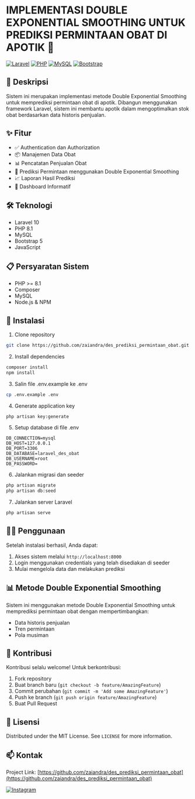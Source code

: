 # IMPLEMENTASI DOUBLE EXPONENTIAL SMOOTHING UNTUK PREDIKSI PERMINTAAN OBAT DI APOTIK 🏥

[![Laravel](https://img.shields.io/badge/Laravel-10.0-FF2D20?style=for-the-badge&logo=laravel&logoColor=white)](https://laravel.com)
[![PHP](https://img.shields.io/badge/PHP-8.1-777BB4?style=for-the-badge&logo=php&logoColor=white)](https://php.net)
[![MySQL](https://img.shields.io/badge/MySQL-00000F?style=for-the-badge&logo=mysql&logoColor=white)](https://mysql.com)
[![Bootstrap](https://img.shields.io/badge/Bootstrap-5.0-7952B3?style=for-the-badge&logo=bootstrap&logoColor=white)](https://getbootstrap.com)

## 📝 Deskripsi

Sistem ini merupakan implementasi metode Double Exponential Smoothing untuk memprediksi permintaan obat di apotik. Dibangun menggunakan framework Laravel, sistem ini membantu apotik dalam mengoptimalkan stok obat berdasarkan data historis penjualan.

## ✨ Fitur

- ✅ Authentication dan Authorization
- 📦 Manajemen Data Obat
- 📊 Pencatatan Penjualan Obat
- 🔮 Prediksi Permintaan menggunakan Double Exponential Smoothing
- 📈 Laporan Hasil Prediksi
- 📱 Dashboard Informatif

## 🛠️ Teknologi

- Laravel 10
- PHP 8.1
- MySQL
- Bootstrap 5
- JavaScript

## 📋 Persyaratan Sistem

- PHP >= 8.1
- Composer
- MySQL
- Node.js & NPM

## 🚀 Instalasi

1. Clone repository
```bash
git clone https://github.com/zaiandra/des_prediksi_permintaan_obat.git
```

2. Install dependencies
```bash
composer install
npm install
```

3. Salin file .env.example ke .env
```bash
cp .env.example .env
```

4. Generate application key
```bash
php artisan key:generate
```

5. Setup database di file .env
```env
DB_CONNECTION=mysql
DB_HOST=127.0.0.1
DB_PORT=3306
DB_DATABASE=laravel_des_obat
DB_USERNAME=root
DB_PASSWORD=
```

6. Jalankan migrasi dan seeder
```bash
php artisan migrate
php artisan db:seed
```

7. Jalankan server Laravel
```bash
php artisan serve
```

## 👨‍💻 Penggunaan

Setelah instalasi berhasil, Anda dapat:
1. Akses sistem melalui `http://localhost:8000`
2. Login menggunakan credentials yang telah disediakan di seeder
3. Mulai mengelola data dan melakukan prediksi

## 📊 Metode Double Exponential Smoothing

Sistem ini menggunakan metode Double Exponential Smoothing untuk memprediksi permintaan obat dengan mempertimbangkan:
- Data historis penjualan
- Tren permintaan
- Pola musiman

## 🤝 Kontribusi

Kontribusi selalu welcome! Untuk berkontribusi:
1. Fork repository
2. Buat branch baru (`git checkout -b feature/AmazingFeature`)
3. Commit perubahan (`git commit -m 'Add some AmazingFeature'`)
4. Push ke branch (`git push origin feature/AmazingFeature`)
5. Buat Pull Request

## 📝 Lisensi

Distributed under the MIT License. See `LICENSE` for more information.

## 📫 Kontak

Project Link: [https://github.com/zaiandra/des_prediksi_permintaan_obat](https://github.com/zaiandra/des_prediksi_permintaan_obat)

[![Instagram](https://img.shields.io/badge/Instagram-%23E4405F.svg?&style=for-the-badge&logo=instagram&logoColor=white)](https://instagram.com/ndrzyy_99)
